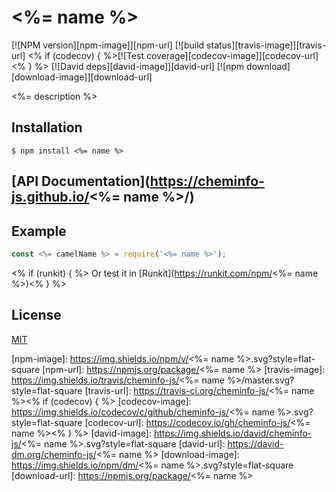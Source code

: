 # <%= name %>

  [![NPM version][npm-image]][npm-url]
  [![build status][travis-image]][travis-url]
  <% if (codecov) { %>[![Test coverage][codecov-image]][codecov-url]<% } %>
  [![David deps][david-image]][david-url]
  [![npm download][download-image]][download-url]
  
<%= description %>

## Installation

`$ npm install <%= name %>`

## [API Documentation](https://cheminfo-js.github.io/<%= name %>/)

## Example

```js
const <%= camelName %> = require('<%= name %>');
```
<% if (runkit) { %>
Or test it in [Runkit](https://runkit.com/npm/<%= name %>)<% } %>

## License

[MIT](./LICENSE)

[npm-image]: https://img.shields.io/npm/v/<%= name %>.svg?style=flat-square
[npm-url]: https://npmjs.org/package/<%= name %>
[travis-image]: https://img.shields.io/travis/cheminfo-js/<%= name %>/master.svg?style=flat-square
[travis-url]: https://travis-ci.org/cheminfo-js/<%= name %><% if (codecov) { %>
[codecov-image]: https://img.shields.io/codecov/c/github/cheminfo-js/<%= name %>.svg?style=flat-square
[codecov-url]: https://codecov.io/gh/cheminfo-js/<%= name %><% } %>
[david-image]: https://img.shields.io/david/cheminfo-js/<%= name %>.svg?style=flat-square
[david-url]: https://david-dm.org/cheminfo-js/<%= name %>
[download-image]: https://img.shields.io/npm/dm/<%= name %>.svg?style=flat-square
[download-url]: https://npmjs.org/package/<%= name %>
